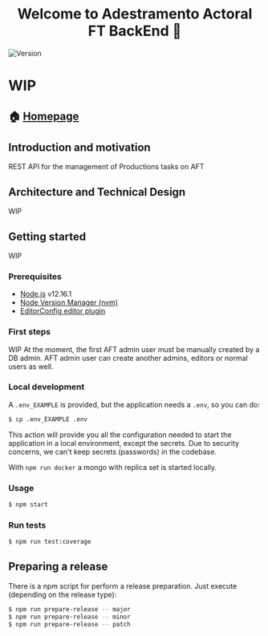 <h1 align="center">Welcome to Adestramento Actoral FT BackEnd 👋</h1>
<p>
  <img alt="Version" src="https://img.shields.io/badge/version-0.1.0-blue.svg?cacheSeconds=2592000" />
    <!-- <img alt="Documentation" src="https://img.shields.io/badge/documentation-yes-brightgreen.svg" target="_blank" /> -->
  </a>
</p>

# WIP

## 🏠 [Homepage](https://github.com/vinjatovix/AFT-back)

## Introduction and motivation

REST API for the management of Productions tasks on AFT

## Architecture and Technical Design

WIP

## Getting started

WIP

### Prerequisites

- [Node.js](https://nodejs.org/es/) v12.16.1
- [Node Version Manager (nvm)](https://github.com/nvm-sh/nvm)
- [EditorConfig editor plugin](https://marketplace.visualstudio.com/items?itemName=EditorConfig.EditorConfig)

### First steps

WIP
At the moment, the first AFT admin user must be manually created by a DB admin.
AFT admin user can create another admins, editors or normal users as well.

### Local development

A `.env_EXAMPLE` is provided, but the application needs a `.env`, so you can do:

```sh
$ cp .env_EXAMPLE .env
```

This action will provide you all the configuration needed to start the application in a local environment, except the secrets.
Due to security concerns, we can't keep secrets (passwords) in the codebase.

With `npm run docker` a mongo with replica set is started locally.

### Usage

```sh
$ npm start
```

### Run tests

```sh
$ npm run test:coverage
```

<!--
### Folder structure

### Project URLs

#### Swagger

#### Validation Checks

### Useful links

### Log management, Metrics and Tracing -->

## Preparing a release

There is a npm script for perform a release preparation. Just execute (depending on the release type):

```sh
$ npm run prepare-release -- major
$ npm run prepare-release -- minor
$ npm run prepare-release -- patch
```

<!-- ## Contributors

## 🤝 Contributing -->
